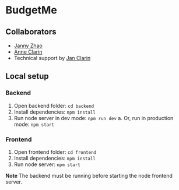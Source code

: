 # BudgetMe

## Collaborators

- [Janny Zhao](https://github.com/jannyzhao)
- [Anne Clarin](https://github.com/anneclarin)
- Technical support by [Jan Clarin](https://github.com/janclarin)

## Local setup

### Backend
1. Open backend folder: `cd backend`
2. Install dependencies: `npm install`
3. Run node server in dev mode: `npm run dev`
    a. Or, run in production mode: `npm start`

### Frontend
1. Open frontend folder: `cd frontend`
2. Install dependencies: `npm install`
3. Run node server: `npm start`

**Note**
The backend must be running before starting the node frontend server.

